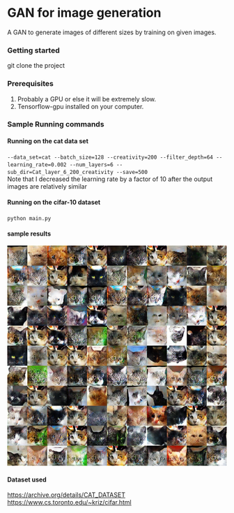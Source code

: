 # GAN for image generation

A GAN to generate images of different sizes by training on given images.

### Getting started
git clone the project

### Prerequisites
1. Probably a GPU or else it will be extremely slow.
1. Tensorflow-gpu installed on your computer.

### Sample Running commands

#### Running on the cat data set
`--data_set=cat --batch_size=128 --creativity=200 --filter_depth=64 --learning_rate=0.002 --num_layers=6 --sub_dir=Cat_layer_6_200_creativity --save=500`\
Note that I decreased the learning rate by a factor of 10 after the output 
images are relatively similar

#### Running on the cifar-10 dataset
`python main.py`

#### sample results
![](sample_result/sample.png)

#### Dataset used
https://archive.org/details/CAT_DATASET
https://www.cs.toronto.edu/~kriz/cifar.html
